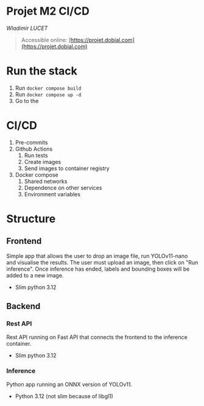 # Projet M2 CI/CD
*Wladimir LUCET*

> Accessible online: [https://projet.dobial.com](https://projet.dobial.com)

# Run the stack
1. Run `docker compose build`
2. Run `docker compose up -d`
3. Go to the

# CI/CD
1. Pre-commits
3. Github Actions
   1. Run tests
   2. Create images
   3. Send images to container registry
4. Docker compose
   1. Shared networks
   2. Dependence on other services
   3. Environment variables

# Structure
## Frontend
Simple app that allows the user to drop an image file, run YOLOv11-nano and visualise the results.
The user must upload an image, then click on "Run inference".
Once inference has ended, labels and bounding boxes will be added to a new image.
- Slim python 3.12

## Backend
### Rest API
Rest API running on Fast API that connects the frontend to the inference container.
- Slim python 3.12

### Inference
Python app running an ONNX version of YOLOv11.
- Python 3.12 (not slim because of libgl1)
